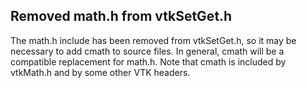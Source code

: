 ## Removed math.h from vtkSetGet.h

The math.h include has been removed from vtkSetGet.h, so it may be
necessary to add cmath to source files. In general, cmath will be
a compatible replacement for math.h. Note that cmath is included
by vtkMath.h and by some other VTK headers.
